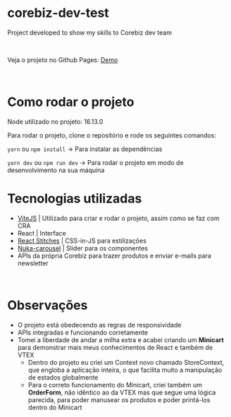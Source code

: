 # corebiz-dev-test
Project developed to show my skills to Corebiz dev team

<br />
<p>Veja o projeto no Github Pages: <a href="https://bit.ly/3DUH8Nl" target="_blank" rel="noreferrer">Demo</a></p>
<br />

<h1>Como rodar o projeto</h1>

<p>Node utilizado no projeto: 16.13.0</p>

<p>Para rodar o projeto, clone o repositório e rode os seguintes comandos:</p>


<p><code>yarn</code> ou <code>npm install</code> -> Para instalar as dependências</p>

<p><code>yarn dev</code> ou <code>npm run dev</code> -> Para rodar o projeto em modo de desenvolvimento na sua máquina</p>


<h1>Tecnologias utilizadas</h1>
<ul>
  <li><a href="https://vitejs.dev">ViteJS</a> | Utilizado para criar e rodar o projeto, assim como se faz com CRA</li>
  <li>React | Interface</li>
  <li><a href="https://stitches.dev">React Stitches</a> | CSS-in-JS para estilizações</li>
  <li><a href="https://github.com/FormidableLabs/nuka-carousel">Nuka-carousel</a> | Slider para os componentes</li>
  <li>APIs da própria Corebiz para trazer produtos e enviar e-mails para newsletter</li>
</ul>
<br />

<h1>Observações</h1>
<ul>
  <li>O projeto está obedecendo as regras de responsividade</li>
  <li>APIs integradas e funcionando corretamente</li>
  <li>
    Tomei a liberdade de andar a milha extra e acabei criando um <strong>Minicart</strong> para demonstrar mais meus conhecimentos de React e também de VTEX
    <ul>
      <li>Dentro do projeto eu criei um Context novo chamado StoreContext, que engloba a aplicação inteira, o que facilita muito a manipulação de estados globalmente</li>
      <li>Para o correto funcionamento do Minicart, criei também um <strong>OrderForm</strong>, não idêntico ao da VTEX mas que segue uma lógica parecida, para poder manusear os produtos e poder printá-los dentro do Minicart</li>
    </ul>
  </li>
</ul>
